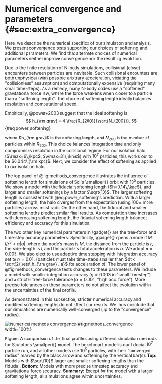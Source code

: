# Numerical convergence and parameters {#sec:extra_convergence}

Here, we describe the numerical specifics of our simulation and analysis. We present convergence tests supporting our choices of softening and additional parameters. We find that alternate choices of numerical parameters neither improve convergence nor the resulting evolution. 

Due to the finite resolution of N-body simulations, collisional (close) encounters between particles are inevitable. Such collisional encounters are both unphysical (with possible arbitrary acceleration, violating the "collisionless" assumption) and computationally expensive (requiring many small time-steps). As a remedy, many N-body codes use a "softened" gravitational force law, where the force weakens when closer to a particle than a "softening length". The choice of softening length ideally balances resolution and computational speed.

Empirically, @power+2003 suggest that the ideal softening is
$$
h_{\rm grav} = 4 \frac{R_{200}}{\sqrt{N_{200}}},
$$ {#eq:power_softening}

where $h_{\rm grav}$ is the softening length, and $N_{200}$ is the number of particles within $R_{200}$. This choice balances integration time and only compromises resolution in the collisional regime. For our isolation halo ($\rmax=6\,\kpc$, $\vmax=31\,\kms$) with $10^7$ particles, this works out to be $0.044\,{\rm kpc}$. Next, we consider the effect of softening as applied to our isolation halo.

The top panel of @fig:methods_convergence illustrates the influence of softening length for simulations of Scl's \smallperi{} orbit with $10^5$ particles. We show a model with the fiducial softening length ($h=0.14\,\kpc$), and larger and smaller softenings by a factor $\sqrt{10}$. The larger softening length is consistent with @eq:power_softening's prediction. With a larger softening length, the halo diverges from the expectation (using $100\times$ more particles) across most radii. On the other hand, the fiducial and smaller softening lengths predict similar final results. As computation time increases with decreasing softening length, the fiducial softening length balances efficiency and accuracy for this simulation. 



The two other key numerical parameters in \gadget{} are the tree-force and time-step accuracy parameters.  Specifically, \gadget{} opens a node if $M\,l/r^3 < \alpha |a|$, where the node's mass is $M$, the distance from the particle is $r$, the side-length is $l$, and the particle's total acceleration is $a$. We adopt $\alpha =0.005$. We also elect to use adaptive time stepping with integration accuracy set to $\eta=0.01$. (particles must take time-steps smaller than $dt < \sqrt{2\,\eta\,h_{\rm grav} / a}$ for acceleration $a$).  The lower panel of @fig:methods_convergence tests changes to these parameters. We include a model with smaller integration accuracy ($\eta=0.003$ in "small timestep") and a stricter tree-force tolerance ($\alpha=0.001$, "high acc. force"). More precise tolerances on these parameters do not affect the evolution within the uncertainties of the final profile. 

As demonstrated in this subsection, stricter numerical accuracy and modified softening lengths do not affect our results. We thus conclude that our simulations are numerically well-converged (up to the "convergence" radius). 

![Numerical methods convergence](figures/orbit_converg_methods.png){#fig:methods_convergence width=100%}

Figure: A comparison of the final profiles using different simulation methods for Sculptor's \smallperi{} model. The benchmark model is our fiducial $10^7$ particle run, and all other models use $10^5$ particles, with their "converged radius" marked by the black arrow and softening by the vertical bar(s). **Top:**  Models with $\sqrt{10}$ larger and smaller softening lengths than the fiducial. **Bottom:** Models with more precise timestep accuracy and gravitational force accuracy. **Summary:** Except for the model with a larger softening length, all simulations agree within uncertainties. 
